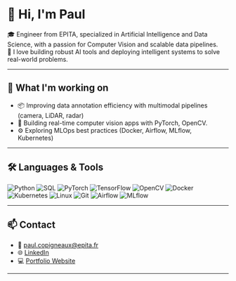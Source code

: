 # 👋 Hi, I'm Paul

🎓 Engineer from EPITA, specialized in Artificial Intelligence and Data Science, with a passion for Computer Vision and scalable data pipelines.  
🧠 I love building robust AI tools and deploying intelligent systems to solve real-world problems.

---

## 🚀 What I'm working on
- 📦 Improving data annotation efficiency with multimodal pipelines (camera, LiDAR, radar)
- 🧰 Building real-time computer vision apps with PyTorch, OpenCV.
- ⚙️ Exploring MLOps best practices (Docker, Airflow, MLflow, Kubernetes)

---

## 🛠️ Languages & Tools
![Python](https://img.shields.io/badge/-Python-3776AB?style=flat&logo=python&logoColor=white)
![SQL](https://img.shields.io/badge/-SQL-4479A1?style=flat&logo=postgresql&logoColor=white)
![PyTorch](https://img.shields.io/badge/-PyTorch-EE4C2C?style=flat&logo=pytorch&logoColor=white)
![TensorFlow](https://img.shields.io/badge/-TensorFlow-FF6F00?style=flat&logo=tensorflow&logoColor=white)
![OpenCV](https://img.shields.io/badge/-OpenCV-5C3EE8?style=flat&logo=opencv&logoColor=white)
![Docker](https://img.shields.io/badge/-Docker-2496ED?style=flat&logo=docker&logoColor=white)
![Kubernetes](https://img.shields.io/badge/-Kubernetes-326CE5?style=flat&logo=kubernetes&logoColor=white)
![Linux](https://img.shields.io/badge/-Linux-FCC624?style=flat&logo=linux&logoColor=black)
![Git](https://img.shields.io/badge/-Git-F05032?style=flat&logo=git&logoColor=white)
![Airflow](https://img.shields.io/badge/-Airflow-017CEE?style=flat&logo=apache-airflow&logoColor=white)
![MLflow](https://img.shields.io/badge/-MLflow-253858?style=flat)

---

## 📫 Contact
- 📧 paul.copigneaux@epita.fr  
- 🌐 [LinkedIn](https://linkedin.com/in/paul-copigneaux)  
- 💻 [Portfolio Website](https://paul.copigneaux.fr)  

---
